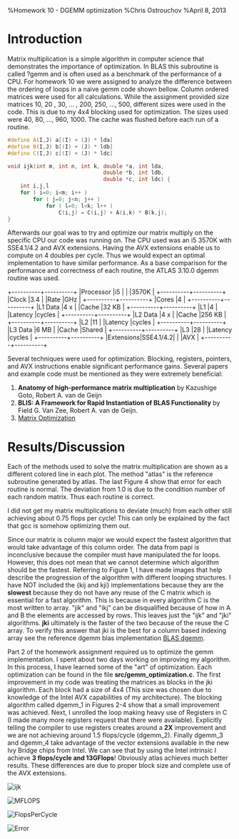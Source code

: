 %Homework 10 - DGEMM optimization
%Chris Ostrouchov
%April 8, 2013

# Introduction

Matrix multiplication is a simple algorithm in computer science that demonstrates the importance of optimization. In BLAS this subroutine is called ?gemm and is often used as a benchmark of the performance of a CPU. For homework 10 we were assigned to analyze the difference between the ordering of loops in a naive gemm code shown bellow. Column ordered matrices were used for all calculations. While the assignment provided size matrices 10, 20 , 30, ... , 200, 250, ..., 500, different sizes were used in the code. This is due to my 4x4 blocking used for optimization. The sizes used were 40, 80, ..., 960, 1000. The cache was flushed before each run of a routine.

```Cpp
#define A(I,J) a[(I) + (J) * lda]
#define B(I,J) b[(I) + (J) * ldb]
#define C(I,J) c[(I) + (J) * ldc]

void ijk(int m, int n, int k, double *a, int lda,
                              double *b, int ldb,
							  double *c, int ldc) {
    int i,j,l
    for ( i=0; i<m; i++ )
        for ( j=0; j<n; j++ )
            for ( l=0; l<k; l++ )
                C(i,j) = C(i,j) + A(i,k) * B(k,j);
}
```

Afterwards our goal was to try and optimize our matrix multiply on the specific CPU our code was running on. The CPU used was an i5 3570K with SSE4.1/4.2 and AVX extensions. Having the AVX extensions enable us to compute on 4 doubles per cycle. Thus we would expect an optimal implementation to have similar performance. As a base comparison for the performance and correctness of each routine, the ATLAS 3.10.0 dgemm routine was used.

+----------+----------+
|Processor |i5        |
|          |3570K     |
+----------+----------+
|Clock     |3.4       |
|Rate      |GHz       |
+----------+----------+
|Cores     |4         |
+----------+----------+
|L1 Data   |4 x       |
|Cache     |32 KB     |
+----------+----------+
|L1        |4         |
|Latency   |cycles    |
+----------+----------+
|L2 Data   |4 x       |
|Cache     |256 KB    |
+----------+----------+
|L2        |11        |
|Latency   |cycles    |
+----------+----------+
|L3 Data   |6 MB      |
|Cache     |Shared    |
+----------+----------+
|L3        |28        |
|Latency   |cycles    |
+----------+----------+
|Extensions|SSE4.1/4.2|
|          |AVX       |
+----------+----------+

Several techniques were used for optimization. Blocking, registers, pointers, and AVX instructions enable significant performance gains. Several papers and example code must be mentioned as they were extremely beneficial:  
1.  __Anatomy of high-performance matrix multiplication__ by Kazushige Goto, Robert A. van de Geijn  
2.  __BLIS: A Framework for Rapid Instantiation of BLAS Functionality__ by Field G. Van Zee, Robert A. van de Geijn.  
3.  [Matrix Optimization](http://wiki.cs.utexas.edu/rvdg/HowToOptimizeGemm/)  

# Results/Discussion

Each of the methods used to solve the matrix multiplication are shown as a different colored line in each plot. The method "atlas" is the reference subroutine generated by atlas. The last Figure 4 show that error for each routine is normal. The deviation from 1.0 is due to the condition number of each random matrix. Thus each routine is correct.

I did not get my matrix multiplications to deviate (much) from each other still achieving about 0.75 flops per cycle! This can only be explained by the fact that gcc is somehow optimizing them out.

Since our matrix is column major we would expect the fastest algorithm that would take advantage of this column order. The data from papi is inconclusive because the compiler must have manipulated the for loops. However, this does not mean that we cannot determine which algorithm should be the fastest. Referring to Figure 1, I have made images that help describe the progression of the algorithm with different looping structures. I have NOT included the {kij and kji} implementations because they are the __slowest__ because they do not have any reuse of the C matrix which is essential for a fast algorithm. This is because in every algorithm C is the most written to array. "jik" and "ikj" can be disqualified because of how in A and B the elements are accessed by rows. This leaves just the "ijk" and "jki" algorithms. __jki__ ultimately is the faster of the two because of the reuse the C array. To verify this answer that jki is the best for a column based indexing array see the reference dgemm blas implementation [BLAS dgemm](http://www.netlib.org/clapack/cblas/dgemm.c).

Part 2 of the homework assignment required us to optimize the gemm implementation. I spent about two days working on improving my algorithm. In this process, I have learned some of the "art" of optimization. Each optimization can be found in the file __src/gemm_optimization.c__. The first improvement in my code was treating the matrices as blocks in the jki algorithm. Each block had a size of 4x4 (This size was chosen due to knowledge of the Intel AVX capabilities of my architecture). The blocking algorithm called dgemm_1 in Figures 2-4 show that a small improvement was achieved. Next, I unrolled the loop making heavy use of Registers in C (I made many more registers request that there were available). Explicitly telling the compiler to use registers creates around a __2X__ improvement and we are not achieving around 1.5 flops/cycle (dgemm_2). Finally dgemm_3 and dgemm_4 take advantage of the vector extensions available in the new Ivy Bridge chips from Intel. We can see that by using the Intel intrinsic I achieve __3 flops/cycle and 13GFlops__! Obviously atlas achieves much better results. These differences are due to proper block size and complete use of the AVX extensions.  

![ijk](../img/ijk.png)

![MFLOPS](../img/MFLOPS.png)

![FlopsPerCycle](../img/FlopsPerCycle.png)

![Error](../img/Error.png)



